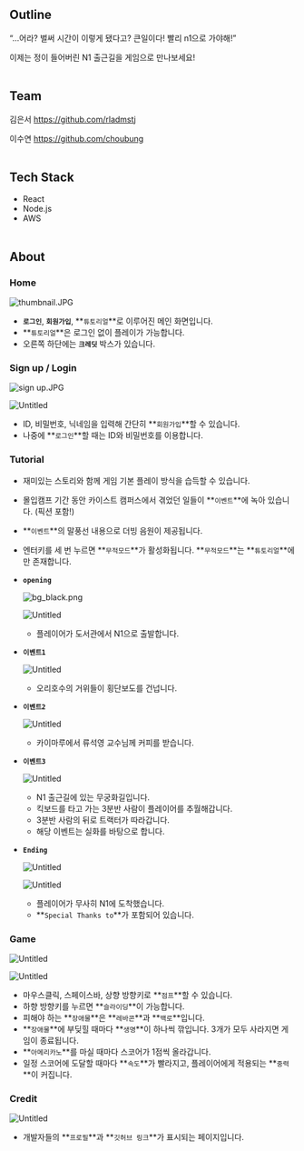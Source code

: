 ## Outline
“…어라? 벌써 시간이 이렇게 됐다고? 큰일이다! 빨리 n1으로 가야해!”

이제는 정이 들어버린 N1 출근길을 게임으로 만나보세요!
<br/><br/>

## Team
김은서
https://github.com/rladmstj

이수연
https://github.com/choubung
<br/><br/>

## Tech Stack
- React
- Node.js
- AWS
<br/><br/>

## About
### Home

![thumbnail.JPG](https://prod-files-secure.s3.us-west-2.amazonaws.com/f6cb388f-3934-47d6-9928-26d2e10eb0fc/e791b055-6b1a-427f-b0a0-83d3a1d1a082/thumbnail.jpg)

- **`로그인`**, **`회원가입`**, **`튜토리얼`**로 이루어진 메인 화면입니다.
- **`튜토리얼`**은 로그인 없이 플레이가 가능합니다.
- 오른쪽 하단에는 **`크레딧`** 박스가 있습니다.

### Sign up / Login

![sign up.JPG](https://prod-files-secure.s3.us-west-2.amazonaws.com/f6cb388f-3934-47d6-9928-26d2e10eb0fc/cd89a628-3f1b-45ca-b3de-f9b87802cb06/sign_up.jpg)

![Untitled](https://prod-files-secure.s3.us-west-2.amazonaws.com/f6cb388f-3934-47d6-9928-26d2e10eb0fc/f550144f-dcda-4a75-9d89-936891b04f89/Untitled.png)

- ID, 비밀번호, 닉네임을 입력해 간단히 **`회원가입`**할 수 있습니다.
- 나중에 **`로그인`**할 때는 ID와 비밀번호를 이용합니다.

### Tutorial

- 재미있는 스토리와 함께 게임 기본 플레이 방식을 습득할 수 있습니다.
- 몰입캠프 기간 동안 카이스트 캠퍼스에서 겪었던 일들이 **`이벤트`**에 녹아 있습니다. (픽션 포함!)
- **`이벤트`**의 말풍선 내용으로 더빙 음원이 제공됩니다.
- 엔터키를 세 번 누르면 **`무적모드`**가 활성화됩니다. **`무적모드`**는 **`튜토리얼`**에만 존재합니다.
- **`opening`**
    
    ![bg_black.png](https://prod-files-secure.s3.us-west-2.amazonaws.com/f6cb388f-3934-47d6-9928-26d2e10eb0fc/3fc725db-2ee8-4375-9861-5ff8c0ab40b0/bg_black.png)
    
    ![Untitled](https://prod-files-secure.s3.us-west-2.amazonaws.com/f6cb388f-3934-47d6-9928-26d2e10eb0fc/07b4ebf8-afc9-4f2c-a070-253034b43cfe/Untitled.png)
    
    - 플레이어가 도서관에서 N1으로 출발합니다.
- **`이벤트1`**
    
    ![Untitled](https://prod-files-secure.s3.us-west-2.amazonaws.com/f6cb388f-3934-47d6-9928-26d2e10eb0fc/51fea5a6-b3f6-4026-bc6a-81f9063d33bb/Untitled.png)
    
    - 오리호수의 거위들이 횡단보도를 건넙니다.
- **`이벤트2`**
    
    ![Untitled](https://prod-files-secure.s3.us-west-2.amazonaws.com/f6cb388f-3934-47d6-9928-26d2e10eb0fc/ceeacecc-ff91-4666-b631-bf31304fdd37/Untitled.png)
    
    - 카이마루에서 류석영 교수님께 커피를 받습니다.
- **`이벤트3`**
    
    ![Untitled](https://prod-files-secure.s3.us-west-2.amazonaws.com/f6cb388f-3934-47d6-9928-26d2e10eb0fc/778323cd-0044-458c-a4e3-6fa5516ae67b/Untitled.png)
    
    - N1 출근길에 있는 무궁화길입니다.
    - 킥보드를 타고 가는 3분반 사람이 플레이어를 추월해갑니다.
    - 3분반 사람의 뒤로 트랙터가 따라갑니다.
    - 해당 이벤트는 실화를 바탕으로 합니다.
- **`Ending`**
    
    ![Untitled](https://prod-files-secure.s3.us-west-2.amazonaws.com/f6cb388f-3934-47d6-9928-26d2e10eb0fc/449e6129-51f5-47e4-a3ce-2a5ce356d589/Untitled.png)
    
    ![Untitled](https://prod-files-secure.s3.us-west-2.amazonaws.com/f6cb388f-3934-47d6-9928-26d2e10eb0fc/d0affd9b-28f3-4f5d-8c67-762ea7b6b663/Untitled.png)
    
    - 플레이어가 무사히 N1에 도착했습니다.
    - **`Special Thanks to`**가 포함되어 있습니다.

### Game

![Untitled](https://prod-files-secure.s3.us-west-2.amazonaws.com/f6cb388f-3934-47d6-9928-26d2e10eb0fc/6d1b1f6c-6ef4-43e1-aec3-98e9b05abece/Untitled.png)

![Untitled](https://prod-files-secure.s3.us-west-2.amazonaws.com/f6cb388f-3934-47d6-9928-26d2e10eb0fc/2ad7c550-b570-4d30-bbfa-5fd47ba3fc35/Untitled.png)

- 마우스클릭, 스페이스바, 상향 방향키로 **`점프`**할 수 있습니다.
- 하향 방향키를 누르면 **`슬라이딩`**이 가능합니다.
- 피해야 하는 **`장애물`**은 **`레바콘`**과 **`백로`**입니다.
- **`장애물`**에 부딪힐 때마다 **`생명`**이 하나씩 깎입니다. 3개가 모두 사라지면 게임이 종료됩니다.
- **`아메리카노`**를 마실 때마다 스코어가 1점씩 올라갑니다.
- 일정 스코어에 도달할 때마다 **`속도`**가 빨라지고, 플레이어에게 적용되는 **`중력`**이 커집니다.

### Credit

![Untitled](https://prod-files-secure.s3.us-west-2.amazonaws.com/f6cb388f-3934-47d6-9928-26d2e10eb0fc/fd66a609-8a95-4c93-8a85-380b50e71e7a/Untitled.png)

- 개발자들의 **`프로필`**과 **`깃허브 링크`**가 표시되는 페이지입니다.
